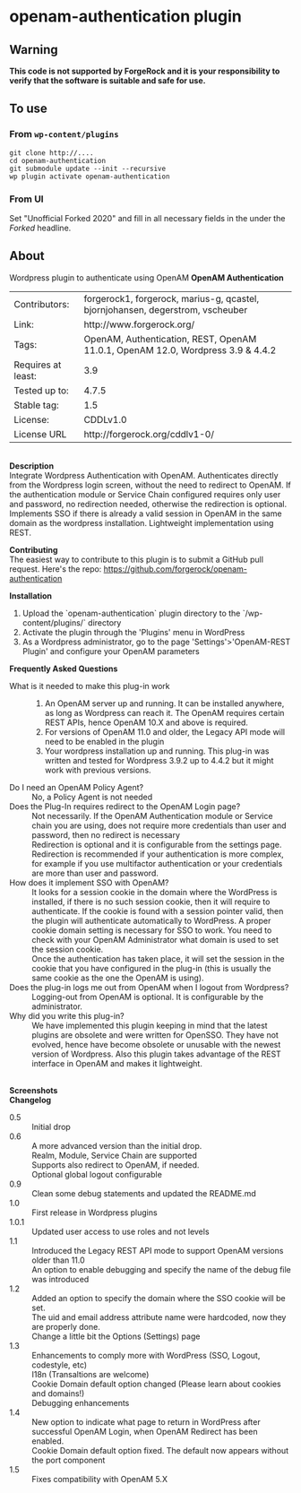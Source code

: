 # openam-authentication plugin

## Warning
**This code is not supported by ForgeRock and it is your responsibility to verify that the software is suitable and safe for use.**

## To use
### From `wp-content/plugins`
```
git clone http://....
cd openam-authentication
git submodule update --init --recursive
wp plugin activate openam-authentication
```

### From UI
Set "Unofficial Forked 2020" and fill in all necessary fields in the under the *Forked* headline.  





## About

Wordpress plugin to authenticate using OpenAM
<b>OpenAM Authentication</b>
<table border="0">
<tr><td>Contributors:</td><td>forgerock1, forgerock, marius-g, qcastel, bjornjohansen, degerstrom, vscheuber</td></tr>
<tr><td>Link:</td><td> http://www.forgerock.org/</td></tr>
<tr><td>Tags:</td><td> OpenAM, Authentication, REST, OpenAM 11.0.1, OpenAM 12.0, Wordpress 3.9 & 4.4.2</td></tr>
<tr><td>Requires at least:</td><td> 3.9</td></tr>
<tr><td>Tested up to:</td><td>4.7.5</td></tr>
<tr><td>Stable tag:</td><td>1.5</td></tr>
<tr><td>License:</td><td> CDDLv1.0</td></tr>
<tr><td>License URL</td><td>http://forgerock.org/cddlv1-0/</td></tr>
</table>
<br/>
<b>Description</b>
<br/>
Integrate Wordpress Authentication with OpenAM. Authenticates directly from the Wordpress login screen, without the need to redirect to OpenAM. If the authentication module or Service Chain configured requires only user and password, no redirection needed, otherwise the redirection is optional. Implements SSO if there is already a valid session in OpenAM in the same domain as the wordpress installation. Lightweight implementation using REST.
<br/>

<b>Contributing</b>
<br/>
The easiest way to contribute to this plugin is to submit a GitHub pull request. Here's the repo:
https://github.com/forgerock/openam-authentication
<br/>

<b>Installation</b>
<br/>
<ol>
<li> Upload the `openam-authentication` plugin directory to the `/wp-content/plugins/` directory
<li>Activate the plugin through the 'Plugins' menu in WordPress
<li>As a Wordpress administrator, go to the page 'Settings'>'OpenAM-REST Plugin' and configure your OpenAM parameters
</ol>

<b>Frequently Asked Questions</b>
<dl>
<dt>
What is it needed to make this plug-in work
<dd>
<ol>
<li>An OpenAM server up and running. It can be installed anywhere, as long as Wordpress can reach it. The OpenAM requires certain REST APIs, hence OpenAM 10.X and above is required.
<li> For versions of OpenAM 11.0 and older, the Legacy API mode will need to be enabled in the plugin
<li>Your wordpress installation up and running. This plug-in was written and tested for Wordpress 3.9.2 up to 4.4.2 but it might work with previous versions.
</ol>
<dt>
Do I need an OpenAM Policy Agent?
<dd>
No, a Policy Agent is not needed
<dt>
Does the Plug-In requires redirect to the OpenAM Login page?
<dd>Not necessarily. If the OpenAM Authentication module or Service chain you are using, does not require more credentials than user and password, then no redirect is necessary
<dd>
Redirection is optional and it is configurable from the settings page.  Redirection is recommended if your authentication is more complex, for example if you use multifactor authentication or your credentials are more than user and password.
<dt>
How does it implement SSO with OpenAM?
<dd>It looks for a session cookie in the domain where the WordPress is installed, if there is no such session cookie, then it will require to authenticate.  If the cookie is found with a session pointer valid, then the plugin will authenticate automatically to WordPress.
A proper cookie domain setting is necessary for SSO to work. You need to check with your OpenAM Administrator what domain is used to set the session cookie.
<dd>
Once the authentication has taken place, it will set the session in the cookie that you have configured in the plug-in (this is usually the same cookie as the one the OpenAM is using).

<dt>Does the plug-in logs me out from OpenAM when I logout from Wordpress?
<dd>Logging-out from OpenAM is optional. It is configurable by the administrator.
<dt>
Why did you write this plug-in?
<dd>We have implemented this plugin keeping in mind that the latest plugins are obsolete and were written for OpenSSO. They have not evolved, hence have become obsolete or unusable with the newest version of Wordpress. Also this plugin takes advantage of the REST interface in OpenAM and makes it lightweight.  
</dl>
<br>
<b>Screenshots</b>
<br>
<b>Changelog</b>
<dl>
<dt>
0.5
<dd>Initial drop
<dt>
0.6
<dd>A more advanced version than the initial drop.
<dd>Realm, Module, Service Chain are supported
<dd>Supports also redirect to OpenAM, if needed.
<dd>Optional global logout configurable
<dt>
0.9
<dd>
Clean some debug statements and updated the README.md
<dt>
1.0
<dd>First release in Wordpress plugins
<dt>1.0.1
<dd>
Updated user access to use roles and not levels
<dt>
1.1
<dd>Introduced the Legacy REST API mode to support OpenAM versions older than 11.0
<dd>An option to enable debugging and specify the name of the debug file was introduced
<dt>
1.2
<dd>Added an option to specify the domain where the SSO cookie will be set.
<dd>The uid and email address attribute name were hardcoded, now they are properly done.
<dd>Change a little bit the Options (Settings) page
<dt>
1.3
<dd>Enhancements to comply more with WordPress (SSO, Logout, codestyle, etc)
<dd>I18n (Transaltions are welcome)
<dd>Cookie Domain default option changed (Please learn about cookies and domains!)
<dd>Debugging enhancements
<dt>
1.4
<dd>New option to indicate what page to return in WordPress after successful OpenAM Login, when OpenAM Redirect has been enabled.
<dd>Cookie Domain default option fixed. The default now appears without the port component
<dt>
1.5
<dd>Fixes compatibility with OpenAM 5.X
</dl>
